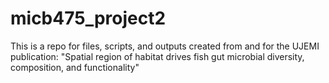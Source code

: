 # micb475_project2
This is a repo for files, scripts, and outputs created from and for the UJEMI publication: "Spatial region of habitat drives fish gut microbial diversity, composition, and functionality"
